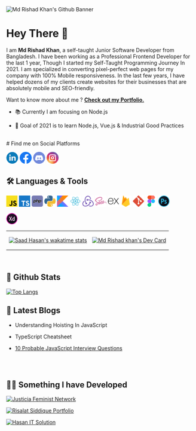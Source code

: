 <img title="" src="https://avatars.githubusercontent.com/u/66918654?v=4" alt="Md Rishad Khan's Github Banner" >

# Hey There 👋

I am **Md Rishad Khan**, a self-taught Junior Software Developer from Bangladesh. I have been working as a Professional Frontend Developer for the last 1 year, Though I started my Self-Taught Programming Journey In 2021. I am specialized in converting pixel-perfect web pages for my company with 100% Mobile responsiveness. In the last few years, I have helped dozens of my clients create websites for their businesses that are absolutely mobile and SEO-friendly.

Want to know more about me ? [**Check out my Portfolio.**](https://rishadprotfolio.netlify.app)

- 📚 Currently I am focusing on Node.js

- 🎯 Goal of 2021 is to learn Node.js, Vue.js & Industrial Good Practices

<br/>
# Find me on Social Platforms

[![Linkedin](https://raw.githubusercontent.com/saadh393/saadh393/main/images/linkedin.png "Linkedin")](https://www.linkedin.com/in/saadh393/ "Linkedin") [![Facebook](https://raw.githubusercontent.com/saadh393/saadh393/main/images/fb.png "Facebook")](http://facebook.com/saadh393 "Facebook") [![Discord](https://raw.githubusercontent.com/saadh393/saadh393/main/images/discord.png "Discord")](https://discordapp.com/users/saadh393#7577 "Discord") [![Instagram](https://raw.githubusercontent.com/saadh393/saadh393/main/images/instagram.png "Instagram")](https://www.instagram.com/saadh393/ "Instagram")

<div>

## 🛠 Languages & Tools

<img title="" src="https://raw.githubusercontent.com/saadh393/saadh393/main/images/javascript%20(2).png" alt="javascript (2).png" width="30" data-align="inline" /> 
<img title="" src="https://raw.githubusercontent.com/saadh393/saadh393/main/images/typescript.png" alt="typescript.png" width="30"data-align="inline"/> 
<img src="https://raw.githubusercontent.com/saadh393/saadh393/main/images/php.png" title="" alt="php.png" width="30" /> 
<img src="https://raw.githubusercontent.com/saadh393/saadh393/main/images/python.png" title="" alt="python.png" width="30" /> 
<img title="" src="https://raw.githubusercontent.com/saadh393/saadh393/main/images/kotlin.png" alt="kotlin.png" width="30" /> 
<img title="" src="https://raw.githubusercontent.com/saadh393/saadh393/main/images/react.png" alt="react.png" data-align="inline" width="30" /> 
<img src="https://raw.githubusercontent.com/saadh393/saadh393/main/images/redux.png" title="" alt="redux.png" width="30" /> 
<img src="https://raw.githubusercontent.com/saadh393/saadh393/main/images/sass.png" title="" alt="sass.png" width="30" /> 
<img src="https://raw.githubusercontent.com/saadh393/saadh393/main/images/express.png" title="" alt="express.png" width="30" /> 
<img src="https://raw.githubusercontent.com/saadh393/saadh393/main/images/firebase.png" title="" alt="firebase.png" width="30" />

<img src="https://raw.githubusercontent.com/saadh393/saadh393/main/images/git.png" title="" alt="git.png" width="30" /> 
<img src="https://raw.githubusercontent.com/saadh393/saadh393/main/images/figma.png" title="" alt="figma.png" width="30" /> 
<img src="https://raw.githubusercontent.com/saadh393/saadh393/main/images/photoshop%20(1).png" title="" alt="photoshop (1).png" width="30" /> 

<img src="https://raw.githubusercontent.com/saadh393/saadh393/main/images/xd.png" title="" alt="xd.png" width="30" /></div>

<table border="0">
  <tr>
    <td>

[![Saad Hasan's wakatime stats](https://github-readme-stats.vercel.app/api/wakatime?username=@saadh393&layout=compact)](#)

  </td>

  <td>
    
   <a href="https://app.daily.dev/rishad19"><img src="https://api.daily.dev/devcards/312f93d5655a484eba2cbe5937373813.png?r=nbl" width="400" alt="Md Rishad khan's Dev Card"/></a>
  </td>

  </tr>
</table>
<br/>

## 🌟 Github Stats

[![Top Langs](https://github-readme-stats.vercel.app/api/top-langs/?username=saadh393&layout=compact&langs_count=10)](https://github.com/saadh393)

## 📝 Latest Blogs

- Understanding Hoisting In JavaScript

- TypeScript Cheatsheet

- [10 Probable JavaScript Interview Questions](https://saadh393.medium.com/10-probable-javascript-questions-c7d093b37aa1)

<br/>

<br/>

## 👩‍💻 Something I have Developed

[![Justicia Feminist Network](https://justiciabd.com/)](https://github.com/saadh393/Justicia-Laravel)

[![Risalat Siddique Portfolio](http://risalatsiddique.com/)](https://github.com/saadh393/risalat-portfolio)

[![Hasan IT Solution](https://github-readme-stats.vercel.app/api/pin/?username=saadh393&repo=hasan-it-solution)](https://github.com/saadh393/hasan-it-solution)
